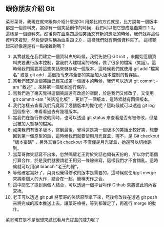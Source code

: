 ## 跟你朋友介紹 Git

菜哥菜哥，我現在就來跟你介紹什麼是Git
用類比的方式就是，比方說每一個版本都是一個資料夾，當你有一個笑話創作的時候，我們可以把它想成是血乘四 1.0。這樣是一個資料夾。然後你在血乘四這個笑話又有新的想法的時候，我們就將這個資料夾複製，然後變更名稱為血乘四 2.0 。這樣我們就有兩個資料夾了。
這樣聽起來好像還是有一點複雜對嗎？
1. 其實就是在我們建立一個資料夾的時候，我們先使用 Git init ，來開始這個資料夾要進行版本控制，當我們內建檔案的時候，做了很多的檔案（笑話）。這時候我們需要將這些笑話來儲存成一個版本，這時候我們就使用 git add “檔案名” 或是 git add . 這個指令來將全部的笑話加入版本控制的暫存區。
2. 當我們確定這個笑話已經完成第一個版本的時候，我們可以透過 git commit -am "敘述" 。來將第一個版本進行保存。
3. 當我們過了幾天覺得這個笑話還有改進的空間，於是我們又修改了，又使用 git commit -am "笑話進化版" ，更新了一個版本，這時候就有兩個版本。
4. 我們怎樣去查看我們究竟寫了幾個版本的變化呢？這時候就可以透過 git log 這個指令，來看看過去有幾種版本。
5. 當我們在進行修改的同時，也可以透過 git status 來查看是否有被修改，但是沒被加入暫存的檔案。
6. 如果我們有很多版本，寫到最後，覺得還是第一個版本的笑話比較好笑，想要回到第一個原型的話，這時候我們就要使用月光寶盒，喔不，是 Git checkout "版本密碼" ，另外其實Git checkout 不僅僅是月光寶盒，她還可以切換跑到。
7. 當菜哥你笑話寫不出來，忽然隔壁老王對於笑話也頗有天份的，所以你們兩個打算合作，於是我們就要請老王用另一條線來寫，這樣我們才不會錯亂。這時候就可以用git branch "老王的線"。
8. 等他確定寫好了，菜哥也覺得修改的版本是需要的，這時候就使用git merge 來將兩個人的大作，結合在一起，簡稱天作之合。
9. 這中間忘了提到兩個人結合，可以透過一個平台叫作 Github 來將彼此的內容交換。
10. 老王可以透過 git pull 將菜哥的笑話原型拿下來，然後修改後在透過 git push 來將完成的版本推送上去，讓菜哥檢視，等到都確定了，再進行 merge 的動作。

菜哥現在是不是很想來試試看月光寶盒的威力呢？